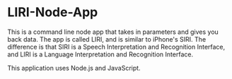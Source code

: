 # LIRI-Node-App

This is a command line node app that takes in parameters and gives you back data. The app is called LIRI, and is similar to iPhone's SIRI. The difference is that SIRI is a Speech Interpretation and Recognition Interface, and LIRI is a Language Interpretation and Recognition Interface.

This application uses Node.js and JavaScript. 
 
 
 





